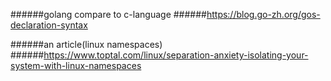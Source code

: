 ######golang compare to c-language 
######https://blog.go-zh.org/gos-declaration-syntax

######an article(linux namespaces)
######https://www.toptal.com/linux/separation-anxiety-isolating-your-system-with-linux-namespaces
